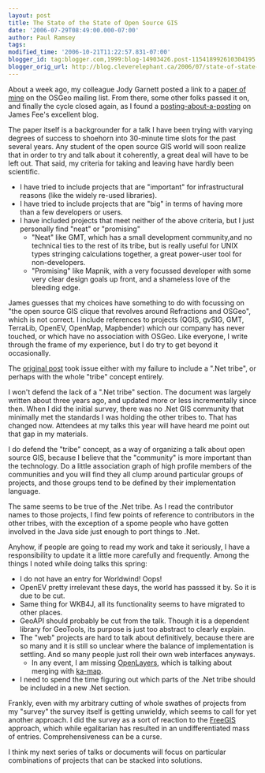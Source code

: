 ```yaml
---
layout: post
title: The State of the State of Open Source GIS
date: '2006-07-29T08:49:00.000-07:00'
author: Paul Ramsey
tags: 
modified_time: '2006-10-21T11:22:57.831-07:00'
blogger_id: tag:blogger.com,1999:blog-14903426.post-115418992610304195
blogger_orig_url: http://blog.cleverelephant.ca/2006/07/state-of-state-of-open-source-gis.html
---
```


About a week ago, my colleague Jody Garnett posted a link to a [paper of mine](http://www.refractions.net/white_papers/oss_briefing/2006-06-OSS-Briefing.pdf) on the OSGeo mailing list.  From there, some other folks passed it on, and finally the cycle closed again, as I found a [posting-about-a-posting](http://www.spatiallyadjusted.com/2006/07/28/state-of-net-open-source-gis/) on James Fee's excellent blog.

The paper itself is a backgrounder for a talk I have been trying with varying degrees of success to shoehorn into 30-minute time slots for the past several years.  Any student of the open source GIS world will soon realize that in order to try and talk about it coherently, a great deal will have to be left out.  That said, my criteria for taking and leaving have hardly been scientific.  <br /><ul><li>I have tried to include projects that are "important" for infrastructural reasons (like the widely re-used libraries).<br /><li>I have tried to include projects that are "big" in terms of having more than a few developers or users.<br /><li>I have included projects that meet neither of the above criteria, but I just personally find "neat" or "promising"<br /><ul><li>"Neat" like GMT, which has a small development community,and no technical ties to the rest of its tribe, but is really useful for UNIX types stringing calculations together, a great power-user tool for non-developers.<br /><li>"Promising" like Mapnik, with a very focussed developer with some very clear design goals up front, and a shameless love of the bleeding edge.</ul></ul>James guesses that my choices have something to do with focussing on "the open source GIS clique that revolves around Refractions and OSGeo", which is not correct.  I include references to projects (QGIS, gvSIG, GMT, TerraLib, OpenEV, OpenMap, Mapbender) which our company has never touched, or which have no association with OSGeo.  Like everyone, I write through the frame of my experience, but I do try to get beyond it occasionally.

The [original post](http://www.sharpgis.net/OpenSourceGISCanOnlyBeMadeUsingEitherCAndJava.aspx) took issue either with my failure to include a ".Net tribe", or perhaps with the whole "tribe" concept entirely.  

I won't defend the lack of a ".Net tribe" section. The document was largely written about three years ago, and updated more or less incrementally since then. When I did the initial survey, there was no .Net GIS community that minimally met the standards I was holding the other tribes to.  That has changed now.  Attendees at my talks this year will have heard me point out that gap in my materials.

I do defend the "tribe" concept, as a way of organizing a talk about open source GIS, because I believe that the "community" is more important than the technology.  Do a little association graph of high profile members of the communities and you will find they all clump around particular groups of projects, and those groups tend to be defined by their implementation language.

The same seems to be true of the .Net tribe. As I read the contributor names to those projects, I find few points of reference to contributors in the other tribes, with the exception of a spome people who have gotten involved in the Java side just enough to port things to .Net.

Anyhow, if people are going to read my work and take it seriously, I have a responsibility to update it a little more carefully and frequently.  Among the things I noted while doing talks this spring:<br /><ul><li>I do not have an entry for Worldwind! Oops!<br /><li>OpenEV pretty irrelevant these days, the world has passsed it by. So it is due to be cut.<br /><li>Same thing for WKB4J, all its functionality seems to have migrated to other places.<br /><li>GeoAPI should probably be cut from the talk. Though it is a dependent library for GeoTools, its purpose is just too abstract to clearly explain.<br /><li>The "web" projects are hard to talk about definitively, because there are so many and it is still so unclear where the balance of implementation is settling.  And so many people just roll their own web interfaces anyways.  <br /><ul><li>In any event, I am missing [OpenLayers](http://www.openlayers.org/), which is talking about merging with [ka-map](http://ka-map.maptools.org/).</ul><li>I need to spend the time figuring out which parts of the .Net tribe should be included in a new .Net section.</ul>Frankly, even with my arbitrary cutting of whole swathes of projects from my "survey" the survey itself is getting unwieldy, which seems to call for yet another approach.  I did the survey as a sort of reaction to the [FreeGIS](http://www.freegis.org) approach, which while egalitarian has resulted in an undifferentiated mass of entries.  Comprehensiveness can be a curse.

I think my next series of talks or documents will focus on particular combinations of projects that can be stacked into solutions.